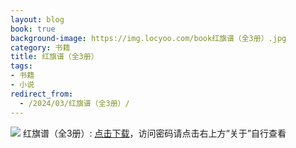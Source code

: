 ```yaml
---
layout: blog
book: true
background-image: https://img.locyoo.com/book红旗谱（全3册）.jpg
category: 书籍
title: 红旗谱（全3册）
tags:
- 书籍
- 小说
redirect_from:
  - /2024/03/红旗谱（全3册）/
---
```

![](https://img.locyoo.com/book红旗谱（全3册）.jpg)
红旗谱（全3册）: <a name = "ref1" href="https://url18.ctfile.com/f/50983618-1050121759-36e34f?p=3619">点击下载</a>，访问密码请点击右上方“关于”自行查看
